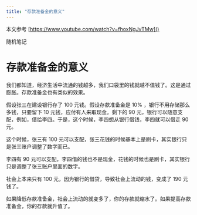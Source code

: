 ```yaml
---
title: "存款准备金的意义"
---
```


本文参考 [https://www.youtube.com/watch?v=fhoxNgJvTMw]()

随机笔记

# 存款准备金的意义

我们都知道，经济生活中流通的钱越多，我们口袋里的钱就越不值钱了。这是通过膨胀。存款准备金也有类似的效果。

假设张三在建设银行存了 100 元钱。假设存款准备金是 10% ，银行不用存储那么多钱，只要留下 10 元钱，应付有人来取现金。剩下的 90 元，银行可以随意支配，例如，借给李四。于是，这个时候，李四想从银行借钱，李四就可以借走 90 元。

这个时候，张三有 100 元可以支配，张三花钱的时候基本上是刷卡，其实银行只是张三账户调整了数字而已。

李四有 90 元可以支配，李四借的钱也不是现金，花钱的时候也是刷卡，其实银行只是调整了张三账户里面的数字。

社会上本来只有 100 元，因为银行的借贷，导致社会上流动的钱，变成了 190 元钱了。


如果降低存款准备金，社会上流动的就变多了，你的存款就缩水了。如果提高存款准备金，你的存款就升值了。
